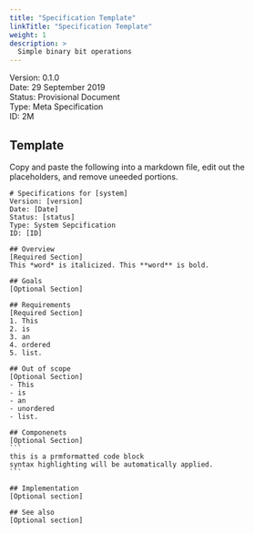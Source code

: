 ```yaml
---
title: "Specification Template"
linkTitle: "Specification Template"
weight: 1
description: >
  Simple binary bit operations
---
```

Version: 0.1.0  
Date: 29 September 2019  
Status: Provisional Document  
Type: Meta Specification  
ID: 2M  

## Template
Copy and paste the following into a markdown file, edit out the placeholders,
and remove uneeded portions.


````
# Specifications for [system]
Version: [version]  
Date: [Date]  
Status: [status]  
Type: System Sepcification  
ID: [ID]  

## Overview
[Required Section]
This *word* is italicized. This **word** is bold.

## Goals
[Optional Section]

## Requirements
[Required Section]
1. This
2. is
3. an
4. ordered
5. list.

## Out of scope
[Optional Section]
- This
- is
- an
- unordered
- list.

## Componenets
[Optional Section]
```
this is a prmformatted code block
syntax highlighting will be automatically applied.
```

## Implementation
[Optional section]

## See also
[Optional section]
````
